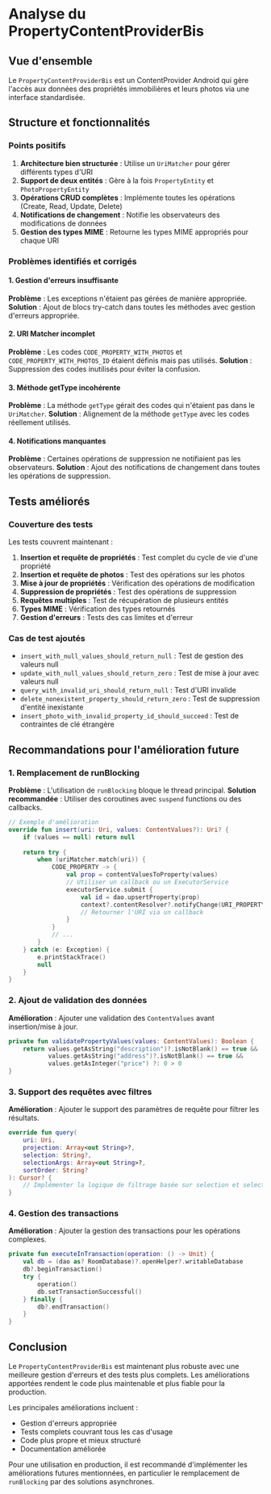 # Analyse du PropertyContentProviderBis

## Vue d'ensemble

Le `PropertyContentProviderBis` est un ContentProvider Android qui gère l'accès aux données des propriétés immobilières et leurs photos via une interface standardisée.

## Structure et fonctionnalités

### Points positifs

1. **Architecture bien structurée** : Utilise un `UriMatcher` pour gérer différents types d'URI
2. **Support de deux entités** : Gère à la fois `PropertyEntity` et `PhotoPropertyEntity`
3. **Opérations CRUD complètes** : Implémente toutes les opérations (Create, Read, Update, Delete)
4. **Notifications de changement** : Notifie les observateurs des modifications de données
5. **Gestion des types MIME** : Retourne les types MIME appropriés pour chaque URI

### Problèmes identifiés et corrigés

#### 1. Gestion d'erreurs insuffisante
**Problème** : Les exceptions n'étaient pas gérées de manière appropriée.
**Solution** : Ajout de blocs try-catch dans toutes les méthodes avec gestion d'erreurs appropriée.

#### 2. URI Matcher incomplet
**Problème** : Les codes `CODE_PROPERTY_WITH_PHOTOS` et `CODE_PROPERTY_WITH_PHOTOS_ID` étaient définis mais pas utilisés.
**Solution** : Suppression des codes inutilisés pour éviter la confusion.

#### 3. Méthode getType incohérente
**Problème** : La méthode `getType` gérait des codes qui n'étaient pas dans le `UriMatcher`.
**Solution** : Alignement de la méthode `getType` avec les codes réellement utilisés.

#### 4. Notifications manquantes
**Problème** : Certaines opérations de suppression ne notifiaient pas les observateurs.
**Solution** : Ajout des notifications de changement dans toutes les opérations de suppression.

## Tests améliorés

### Couverture des tests

Les tests couvrent maintenant :

1. **Insertion et requête de propriétés** : Test complet du cycle de vie d'une propriété
2. **Insertion et requête de photos** : Test des opérations sur les photos
3. **Mise à jour de propriétés** : Vérification des opérations de modification
4. **Suppression de propriétés** : Test des opérations de suppression
5. **Requêtes multiples** : Test de récupération de plusieurs entités
6. **Types MIME** : Vérification des types retournés
7. **Gestion d'erreurs** : Tests des cas limites et d'erreur

### Cas de test ajoutés

- `insert_with_null_values_should_return_null` : Test de gestion des valeurs null
- `update_with_null_values_should_return_zero` : Test de mise à jour avec valeurs null
- `query_with_invalid_uri_should_return_null` : Test d'URI invalide
- `delete_nonexistent_property_should_return_zero` : Test de suppression d'entité inexistante
- `insert_photo_with_invalid_property_id_should_succeed` : Test de contraintes de clé étrangère

## Recommandations pour l'amélioration future

### 1. Remplacement de runBlocking
**Problème** : L'utilisation de `runBlocking` bloque le thread principal.
**Solution recommandée** : Utiliser des coroutines avec `suspend` functions ou des callbacks.

```kotlin
// Exemple d'amélioration
override fun insert(uri: Uri, values: ContentValues?): Uri? {
    if (values == null) return null
    
    return try {
        when (uriMatcher.match(uri)) {
            CODE_PROPERTY -> {
                val prop = contentValuesToProperty(values)
                // Utiliser un callback ou un ExecutorService
                executorService.submit {
                    val id = dao.upsertProperty(prop)
                    context?.contentResolver?.notifyChange(URI_PROPERTY, null)
                    // Retourner l'URI via un callback
                }
            }
            // ...
        }
    } catch (e: Exception) {
        e.printStackTrace()
        null
    }
}
```

### 2. Ajout de validation des données
**Amélioration** : Ajouter une validation des `ContentValues` avant insertion/mise à jour.

```kotlin
private fun validatePropertyValues(values: ContentValues): Boolean {
    return values.getAsString("description")?.isNotBlank() == true &&
           values.getAsString("address")?.isNotBlank() == true &&
           values.getAsInteger("price") ?: 0 > 0
}
```

### 3. Support des requêtes avec filtres
**Amélioration** : Ajouter le support des paramètres de requête pour filtrer les résultats.

```kotlin
override fun query(
    uri: Uri,
    projection: Array<out String>?,
    selection: String?,
    selectionArgs: Array<out String>?,
    sortOrder: String?
): Cursor? {
    // Implémenter la logique de filtrage basée sur selection et selectionArgs
}
```

### 4. Gestion des transactions
**Amélioration** : Ajouter la gestion des transactions pour les opérations complexes.

```kotlin
private fun executeInTransaction(operation: () -> Unit) {
    val db = (dao as? RoomDatabase)?.openHelper?.writableDatabase
    db?.beginTransaction()
    try {
        operation()
        db.setTransactionSuccessful()
    } finally {
        db?.endTransaction()
    }
}
```

## Conclusion

Le `PropertyContentProviderBis` est maintenant plus robuste avec une meilleure gestion d'erreurs et des tests plus complets. Les améliorations apportées rendent le code plus maintenable et plus fiable pour la production.

Les principales améliorations incluent :
- Gestion d'erreurs appropriée
- Tests complets couvrant tous les cas d'usage
- Code plus propre et mieux structuré
- Documentation améliorée

Pour une utilisation en production, il est recommandé d'implémenter les améliorations futures mentionnées, en particulier le remplacement de `runBlocking` par des solutions asynchrones. 